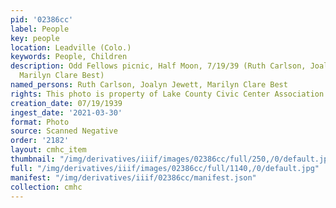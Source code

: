 ```yaml
---
pid: '02386cc'
label: People
key: people
location: Leadville (Colo.)
keywords: People, Children
description: Odd Fellows picnic, Half Moon, 7/19/39 (Ruth Carlson, Joalyn Jewett,
  Marilyn Clare Best)
named_persons: Ruth Carlson, Joalyn Jewett, Marilyn Clare Best
rights: This photo is property of Lake County Civic Center Association.
creation_date: 07/19/1939
ingest_date: '2021-03-30'
format: Photo
source: Scanned Negative
order: '2182'
layout: cmhc_item
thumbnail: "/img/derivatives/iiif/images/02386cc/full/250,/0/default.jpg"
full: "/img/derivatives/iiif/images/02386cc/full/1140,/0/default.jpg"
manifest: "/img/derivatives/iiif/02386cc/manifest.json"
collection: cmhc
---
```

